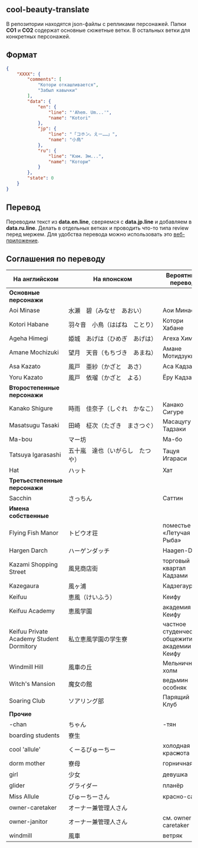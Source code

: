 ## cool-beauty-translate
В репозитории находятся json-файлы с репликами персонажей.
Папки **CO1** и **CO2** содержат основные сюжетные ветки. В остальных ветки для конкретных персонажей.

## Формат
```json
{
    "XXXX": {
        "comments": [
        	"Котори откашливается",
        	"Забыл кавычки"
        ],
        "data": {
            "en": {
                "line": "'Ahem. Um...'",
                "name": "Kotori"
            },
            "jp": {
                "line": "「コホン。えー……」",
                "name": "小鳥"
            },
            "ru": {
                "line": "Кхм. Эм...",
                "name": "Котори"
            }
        },
        "state": 0
    }
}
```

## Перевод
Переводим текст из **data.en.line**, сверяемся с **data.jp.line** и добавляем в **data.ru.line**. Делать в отдельных ветках и проводить что-то типа review перед мержем.
Для удобства перевода можно использовать это [веб-приложение](http://mongolrgata.github.io/mongolrgata-junkbox/trans-ws2json-v2/).
<!--
## Deploy
Иногда будем делать сборки (really?). Можно выложить сюда .arc файлы и проверять играбельность.
-->
## Соглашения по переводу
| На английском | На японском | Вероятный перевод |
| ------------- | ----------- | ----------------- |
| **Основные персонажи** | | |
| Aoi Minase                               | 水瀬　碧（みなせ　あおい）　　　 | Аои Минасе                                    |
| Kotori Habane                            | 羽々音　小鳥（はばね　ことり）　 | Котори Хабане                                 |
| Ageha Himegi                             | 姫城　あげは（ひめぎ　あげは）　 | Агеха Химеги                                  |
| Amane Mochizuki                          | 望月　天音（もちづき　あまね）　 | Амане Мотидзуки                               |
| Asa Kazato                               | 風戸　亜紗（かざと　あさ）　　　 | Аса Кадзато                                   |
| Yoru Kazato                              | 風戸　依瑠（かざと　よる）　　　 | Ёру Кадзато                                   |
| **Второстепенные персонажи** | | |
| Kanako Shigure                           | 時雨　佳奈子（しぐれ　かなこ）　 | Канако Сигуре                                 |
| Masatsugu Tasaki                         | 田崎　柾次（たざき　まさつぐ）　 | Масацугу Тадзаки                              |
| Ma-bou                                   | マー坊　　　　　　　　　　　　　 | Ма-бо                                         |
| Tatsuya Igarasashi                       | 五十嵐　達也（いがらし　たつや） | Тацуя Игараси                                 |
| Hat                                      | ハット　　　　　　　　　　　　　 | Хат                                           |
| **Третьестепенные персонажи** | | |
| Sacchin                                  | さっちん　　　　　　　　　　　　 | Саттин                                        |
| **Имена собственные** | | |
| Flying Fish Manor                        | トビウオ荘　　　　　　　　　　　 | поместье «Летучая Рыба»                       |
| Hargen Darch                             | ハーゲンダッチ　　　　　　　　　 | Haagen-Dazs                                   |
| Kazami Shopping Street                   | 風見商店街　　　　　　　　　　　 | торговый квартал Кадзами                      |
| Kazegaura                                | 風ヶ浦　　　　　　　　　　　　　 | Кадзегаура                                    |
| Keifuu                                   | 恵風（けいふう）　　　　　　　　 | Кеифу                                         |
| Keifuu Academy                           | 恵風学園　　　　　　　　　　　　 | академия Кеифу                                |
| Keifuu Private Academy Student Dormitory | 私立恵風学園の学生寮　　　　　　 | частное студенческое общежитие академии Кеифу |
| Windmill Hill                            | 風車の丘　　　　　　　　　　　　 | Мельничный холм                               |
| Witch's Mansion                          | 魔女の館　　　　　　　　　　　　 | ведьмин особняк                               |
| Soaring Club                             | ソアリング部　　　　　　　　　　 | Парящий Клуб |
| **Прочие** | | |
| -chan                                    | ちゃん　　　　　　　　　　　　　 | -тян                                          |
| boarding students                        | 寮生　　　　　　　　　　　　　　 |                                               |
| cool 'allule'                            | くーるびゅーちー　　　　　　　　 | холодная крас**н**ота                         |
| dorm mother                              | 寮母　　　　　　　　　　　　　　 | горничная                                     |
| girl                                     | 少女                         | девушка                                       |
| glider                                   | グライダー　　　　　　　　　　　 | планёр                                        |
| Miss Allule                              | びゅーちーさん　　　　　　　　　 | красно-сан                                    |
| owner-caretaker                          | オーナー兼管理人さん　　　　　　 |                                               |
| owner-janitor                            | オーナー兼管理人さん　　　　　　 | см. owner-caretaker                           |
| windmill                                 | 風車　　　　　　　　　　　　　　 | ветряк                                        |
